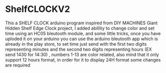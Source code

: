 # ShelfCLOCKV2
This a SHELF CLOCK arduino program inspired from DIY MACHINES Giant Hidden Shelf Edge Clock project, I added abillity to change color and set time using an HC05 bleutooth module, and some little tricks, once you have uploded it on your arduino you can use the arduino bleutooth app which is already in the play store, to set time just send with the first two digits representing minutes and the second two digits representing hours (EX send 1430 for 14:30) , numbers 1-13 are color related, also mind that it only support 12 hours format, in order for it to display 24H format some changes are required
